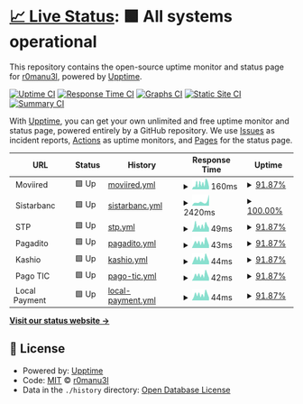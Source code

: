 # [📈 Live Status](https://r0manu3l.github.io/partner-monitoring): <!--live status--> **🟩 All systems operational**

This repository contains the open-source uptime monitor and status page for [r0manu3l](https://r0manu3l.github.io/partner-monitoring), powered by [Upptime](https://github.com/upptime/upptime).

[![Uptime CI](https://github.com/r0manu3l/partner-monitoring/workflows/Uptime%20CI/badge.svg)](https://github.com/r0manu3l/partner-monitoring/actions?query=workflow%3A%22Uptime+CI%22)
[![Response Time CI](https://github.com/r0manu3l/partner-monitoring/workflows/Response%20Time%20CI/badge.svg)](https://github.com/r0manu3l/partner-monitoring/actions?query=workflow%3A%22Response+Time+CI%22)
[![Graphs CI](https://github.com/r0manu3l/partner-monitoring/workflows/Graphs%20CI/badge.svg)](https://github.com/r0manu3l/partner-monitoring/actions?query=workflow%3A%22Graphs+CI%22)
[![Static Site CI](https://github.com/r0manu3l/partner-monitoring/workflows/Static%20Site%20CI/badge.svg)](https://github.com/r0manu3l/partner-monitoring/actions?query=workflow%3A%22Static+Site+CI%22)
[![Summary CI](https://github.com/r0manu3l/partner-monitoring/workflows/Summary%20CI/badge.svg)](https://github.com/r0manu3l/partner-monitoring/actions?query=workflow%3A%22Summary+CI%22)

With [Upptime](https://upptime.js.org), you can get your own unlimited and free uptime monitor and status page, powered entirely by a GitHub repository. We use [Issues](https://github.com/r0manu3l/partner-monitoring/issues) as incident reports, [Actions](https://github.com/r0manu3l/partner-monitoring/actions) as uptime monitors, and [Pages](https://r0manu3l.github.io/partner-monitoring) for the status page.

<!--start: status pages-->
<!-- This summary is generated by Upptime (https://github.com/upptime/upptime) -->
<!-- Do not edit this manually, your changes will be overwritten -->
<!-- prettier-ignore -->
| URL | Status | History | Response Time | Uptime |
| --- | ------ | ------- | ------------- | ------ |
| <img alt="" src="https://icons.duckduckgo.com/ip3/null.ico" height="13"> Moviired | 🟩 Up | [moviired.yml](https://github.com/r0manu3l/partner-monitoring/commits/HEAD/history/moviired.yml) | <details><summary><img alt="Response time graph" src="./graphs/moviired/response-time-week.png" height="20"> 160ms</summary><br><a href="https://r0manu3l.github.io/partner-monitoring/history/moviired"><img alt="Response time 157" src="https://img.shields.io/endpoint?url=https%3A%2F%2Fraw.githubusercontent.com%2Fr0manu3l%2Fpartner-monitoring%2FHEAD%2Fapi%2Fmoviired%2Fresponse-time.json"></a><br><a href="https://r0manu3l.github.io/partner-monitoring/history/moviired"><img alt="24-hour response time 66" src="https://img.shields.io/endpoint?url=https%3A%2F%2Fraw.githubusercontent.com%2Fr0manu3l%2Fpartner-monitoring%2FHEAD%2Fapi%2Fmoviired%2Fresponse-time-day.json"></a><br><a href="https://r0manu3l.github.io/partner-monitoring/history/moviired"><img alt="7-day response time 160" src="https://img.shields.io/endpoint?url=https%3A%2F%2Fraw.githubusercontent.com%2Fr0manu3l%2Fpartner-monitoring%2FHEAD%2Fapi%2Fmoviired%2Fresponse-time-week.json"></a><br><a href="https://r0manu3l.github.io/partner-monitoring/history/moviired"><img alt="30-day response time 157" src="https://img.shields.io/endpoint?url=https%3A%2F%2Fraw.githubusercontent.com%2Fr0manu3l%2Fpartner-monitoring%2FHEAD%2Fapi%2Fmoviired%2Fresponse-time-month.json"></a><br><a href="https://r0manu3l.github.io/partner-monitoring/history/moviired"><img alt="1-year response time 157" src="https://img.shields.io/endpoint?url=https%3A%2F%2Fraw.githubusercontent.com%2Fr0manu3l%2Fpartner-monitoring%2FHEAD%2Fapi%2Fmoviired%2Fresponse-time-year.json"></a></details> | <details><summary><a href="https://r0manu3l.github.io/partner-monitoring/history/moviired">91.87%</a></summary><a href="https://r0manu3l.github.io/partner-monitoring/history/moviired"><img alt="All-time uptime 94.48%" src="https://img.shields.io/endpoint?url=https%3A%2F%2Fraw.githubusercontent.com%2Fr0manu3l%2Fpartner-monitoring%2FHEAD%2Fapi%2Fmoviired%2Fuptime.json"></a><br><a href="https://r0manu3l.github.io/partner-monitoring/history/moviired"><img alt="24-hour uptime 100.00%" src="https://img.shields.io/endpoint?url=https%3A%2F%2Fraw.githubusercontent.com%2Fr0manu3l%2Fpartner-monitoring%2FHEAD%2Fapi%2Fmoviired%2Fuptime-day.json"></a><br><a href="https://r0manu3l.github.io/partner-monitoring/history/moviired"><img alt="7-day uptime 91.87%" src="https://img.shields.io/endpoint?url=https%3A%2F%2Fraw.githubusercontent.com%2Fr0manu3l%2Fpartner-monitoring%2FHEAD%2Fapi%2Fmoviired%2Fuptime-week.json"></a><br><a href="https://r0manu3l.github.io/partner-monitoring/history/moviired"><img alt="30-day uptime 94.48%" src="https://img.shields.io/endpoint?url=https%3A%2F%2Fraw.githubusercontent.com%2Fr0manu3l%2Fpartner-monitoring%2FHEAD%2Fapi%2Fmoviired%2Fuptime-month.json"></a><br><a href="https://r0manu3l.github.io/partner-monitoring/history/moviired"><img alt="1-year uptime 94.48%" src="https://img.shields.io/endpoint?url=https%3A%2F%2Fraw.githubusercontent.com%2Fr0manu3l%2Fpartner-monitoring%2FHEAD%2Fapi%2Fmoviired%2Fuptime-year.json"></a></details>
| <img alt="" src="https://icons.duckduckgo.com/ip3/null.ico" height="13"> Sistarbanc | 🟩 Up | [sistarbanc.yml](https://github.com/r0manu3l/partner-monitoring/commits/HEAD/history/sistarbanc.yml) | <details><summary><img alt="Response time graph" src="./graphs/sistarbanc/response-time-week.png" height="20"> 2420ms</summary><br><a href="https://r0manu3l.github.io/partner-monitoring/history/sistarbanc"><img alt="Response time 1849" src="https://img.shields.io/endpoint?url=https%3A%2F%2Fraw.githubusercontent.com%2Fr0manu3l%2Fpartner-monitoring%2FHEAD%2Fapi%2Fsistarbanc%2Fresponse-time.json"></a><br><a href="https://r0manu3l.github.io/partner-monitoring/history/sistarbanc"><img alt="24-hour response time 6751" src="https://img.shields.io/endpoint?url=https%3A%2F%2Fraw.githubusercontent.com%2Fr0manu3l%2Fpartner-monitoring%2FHEAD%2Fapi%2Fsistarbanc%2Fresponse-time-day.json"></a><br><a href="https://r0manu3l.github.io/partner-monitoring/history/sistarbanc"><img alt="7-day response time 2420" src="https://img.shields.io/endpoint?url=https%3A%2F%2Fraw.githubusercontent.com%2Fr0manu3l%2Fpartner-monitoring%2FHEAD%2Fapi%2Fsistarbanc%2Fresponse-time-week.json"></a><br><a href="https://r0manu3l.github.io/partner-monitoring/history/sistarbanc"><img alt="30-day response time 1849" src="https://img.shields.io/endpoint?url=https%3A%2F%2Fraw.githubusercontent.com%2Fr0manu3l%2Fpartner-monitoring%2FHEAD%2Fapi%2Fsistarbanc%2Fresponse-time-month.json"></a><br><a href="https://r0manu3l.github.io/partner-monitoring/history/sistarbanc"><img alt="1-year response time 1849" src="https://img.shields.io/endpoint?url=https%3A%2F%2Fraw.githubusercontent.com%2Fr0manu3l%2Fpartner-monitoring%2FHEAD%2Fapi%2Fsistarbanc%2Fresponse-time-year.json"></a></details> | <details><summary><a href="https://r0manu3l.github.io/partner-monitoring/history/sistarbanc">100.00%</a></summary><a href="https://r0manu3l.github.io/partner-monitoring/history/sistarbanc"><img alt="All-time uptime 100.00%" src="https://img.shields.io/endpoint?url=https%3A%2F%2Fraw.githubusercontent.com%2Fr0manu3l%2Fpartner-monitoring%2FHEAD%2Fapi%2Fsistarbanc%2Fuptime.json"></a><br><a href="https://r0manu3l.github.io/partner-monitoring/history/sistarbanc"><img alt="24-hour uptime 100.00%" src="https://img.shields.io/endpoint?url=https%3A%2F%2Fraw.githubusercontent.com%2Fr0manu3l%2Fpartner-monitoring%2FHEAD%2Fapi%2Fsistarbanc%2Fuptime-day.json"></a><br><a href="https://r0manu3l.github.io/partner-monitoring/history/sistarbanc"><img alt="7-day uptime 100.00%" src="https://img.shields.io/endpoint?url=https%3A%2F%2Fraw.githubusercontent.com%2Fr0manu3l%2Fpartner-monitoring%2FHEAD%2Fapi%2Fsistarbanc%2Fuptime-week.json"></a><br><a href="https://r0manu3l.github.io/partner-monitoring/history/sistarbanc"><img alt="30-day uptime 100.00%" src="https://img.shields.io/endpoint?url=https%3A%2F%2Fraw.githubusercontent.com%2Fr0manu3l%2Fpartner-monitoring%2FHEAD%2Fapi%2Fsistarbanc%2Fuptime-month.json"></a><br><a href="https://r0manu3l.github.io/partner-monitoring/history/sistarbanc"><img alt="1-year uptime 100.00%" src="https://img.shields.io/endpoint?url=https%3A%2F%2Fraw.githubusercontent.com%2Fr0manu3l%2Fpartner-monitoring%2FHEAD%2Fapi%2Fsistarbanc%2Fuptime-year.json"></a></details>
| <img alt="" src="https://icons.duckduckgo.com/ip3/null.ico" height="13"> STP | 🟩 Up | [stp.yml](https://github.com/r0manu3l/partner-monitoring/commits/HEAD/history/stp.yml) | <details><summary><img alt="Response time graph" src="./graphs/stp/response-time-week.png" height="20"> 49ms</summary><br><a href="https://r0manu3l.github.io/partner-monitoring/history/stp"><img alt="Response time 53" src="https://img.shields.io/endpoint?url=https%3A%2F%2Fraw.githubusercontent.com%2Fr0manu3l%2Fpartner-monitoring%2FHEAD%2Fapi%2Fstp%2Fresponse-time.json"></a><br><a href="https://r0manu3l.github.io/partner-monitoring/history/stp"><img alt="24-hour response time 31" src="https://img.shields.io/endpoint?url=https%3A%2F%2Fraw.githubusercontent.com%2Fr0manu3l%2Fpartner-monitoring%2FHEAD%2Fapi%2Fstp%2Fresponse-time-day.json"></a><br><a href="https://r0manu3l.github.io/partner-monitoring/history/stp"><img alt="7-day response time 49" src="https://img.shields.io/endpoint?url=https%3A%2F%2Fraw.githubusercontent.com%2Fr0manu3l%2Fpartner-monitoring%2FHEAD%2Fapi%2Fstp%2Fresponse-time-week.json"></a><br><a href="https://r0manu3l.github.io/partner-monitoring/history/stp"><img alt="30-day response time 53" src="https://img.shields.io/endpoint?url=https%3A%2F%2Fraw.githubusercontent.com%2Fr0manu3l%2Fpartner-monitoring%2FHEAD%2Fapi%2Fstp%2Fresponse-time-month.json"></a><br><a href="https://r0manu3l.github.io/partner-monitoring/history/stp"><img alt="1-year response time 53" src="https://img.shields.io/endpoint?url=https%3A%2F%2Fraw.githubusercontent.com%2Fr0manu3l%2Fpartner-monitoring%2FHEAD%2Fapi%2Fstp%2Fresponse-time-year.json"></a></details> | <details><summary><a href="https://r0manu3l.github.io/partner-monitoring/history/stp">91.87%</a></summary><a href="https://r0manu3l.github.io/partner-monitoring/history/stp"><img alt="All-time uptime 94.48%" src="https://img.shields.io/endpoint?url=https%3A%2F%2Fraw.githubusercontent.com%2Fr0manu3l%2Fpartner-monitoring%2FHEAD%2Fapi%2Fstp%2Fuptime.json"></a><br><a href="https://r0manu3l.github.io/partner-monitoring/history/stp"><img alt="24-hour uptime 100.00%" src="https://img.shields.io/endpoint?url=https%3A%2F%2Fraw.githubusercontent.com%2Fr0manu3l%2Fpartner-monitoring%2FHEAD%2Fapi%2Fstp%2Fuptime-day.json"></a><br><a href="https://r0manu3l.github.io/partner-monitoring/history/stp"><img alt="7-day uptime 91.87%" src="https://img.shields.io/endpoint?url=https%3A%2F%2Fraw.githubusercontent.com%2Fr0manu3l%2Fpartner-monitoring%2FHEAD%2Fapi%2Fstp%2Fuptime-week.json"></a><br><a href="https://r0manu3l.github.io/partner-monitoring/history/stp"><img alt="30-day uptime 94.48%" src="https://img.shields.io/endpoint?url=https%3A%2F%2Fraw.githubusercontent.com%2Fr0manu3l%2Fpartner-monitoring%2FHEAD%2Fapi%2Fstp%2Fuptime-month.json"></a><br><a href="https://r0manu3l.github.io/partner-monitoring/history/stp"><img alt="1-year uptime 94.48%" src="https://img.shields.io/endpoint?url=https%3A%2F%2Fraw.githubusercontent.com%2Fr0manu3l%2Fpartner-monitoring%2FHEAD%2Fapi%2Fstp%2Fuptime-year.json"></a></details>
| <img alt="" src="https://icons.duckduckgo.com/ip3/null.ico" height="13"> Pagadito | 🟩 Up | [pagadito.yml](https://github.com/r0manu3l/partner-monitoring/commits/HEAD/history/pagadito.yml) | <details><summary><img alt="Response time graph" src="./graphs/pagadito/response-time-week.png" height="20"> 43ms</summary><br><a href="https://r0manu3l.github.io/partner-monitoring/history/pagadito"><img alt="Response time 49" src="https://img.shields.io/endpoint?url=https%3A%2F%2Fraw.githubusercontent.com%2Fr0manu3l%2Fpartner-monitoring%2FHEAD%2Fapi%2Fpagadito%2Fresponse-time.json"></a><br><a href="https://r0manu3l.github.io/partner-monitoring/history/pagadito"><img alt="24-hour response time 21" src="https://img.shields.io/endpoint?url=https%3A%2F%2Fraw.githubusercontent.com%2Fr0manu3l%2Fpartner-monitoring%2FHEAD%2Fapi%2Fpagadito%2Fresponse-time-day.json"></a><br><a href="https://r0manu3l.github.io/partner-monitoring/history/pagadito"><img alt="7-day response time 43" src="https://img.shields.io/endpoint?url=https%3A%2F%2Fraw.githubusercontent.com%2Fr0manu3l%2Fpartner-monitoring%2FHEAD%2Fapi%2Fpagadito%2Fresponse-time-week.json"></a><br><a href="https://r0manu3l.github.io/partner-monitoring/history/pagadito"><img alt="30-day response time 49" src="https://img.shields.io/endpoint?url=https%3A%2F%2Fraw.githubusercontent.com%2Fr0manu3l%2Fpartner-monitoring%2FHEAD%2Fapi%2Fpagadito%2Fresponse-time-month.json"></a><br><a href="https://r0manu3l.github.io/partner-monitoring/history/pagadito"><img alt="1-year response time 49" src="https://img.shields.io/endpoint?url=https%3A%2F%2Fraw.githubusercontent.com%2Fr0manu3l%2Fpartner-monitoring%2FHEAD%2Fapi%2Fpagadito%2Fresponse-time-year.json"></a></details> | <details><summary><a href="https://r0manu3l.github.io/partner-monitoring/history/pagadito">91.87%</a></summary><a href="https://r0manu3l.github.io/partner-monitoring/history/pagadito"><img alt="All-time uptime 94.48%" src="https://img.shields.io/endpoint?url=https%3A%2F%2Fraw.githubusercontent.com%2Fr0manu3l%2Fpartner-monitoring%2FHEAD%2Fapi%2Fpagadito%2Fuptime.json"></a><br><a href="https://r0manu3l.github.io/partner-monitoring/history/pagadito"><img alt="24-hour uptime 100.00%" src="https://img.shields.io/endpoint?url=https%3A%2F%2Fraw.githubusercontent.com%2Fr0manu3l%2Fpartner-monitoring%2FHEAD%2Fapi%2Fpagadito%2Fuptime-day.json"></a><br><a href="https://r0manu3l.github.io/partner-monitoring/history/pagadito"><img alt="7-day uptime 91.87%" src="https://img.shields.io/endpoint?url=https%3A%2F%2Fraw.githubusercontent.com%2Fr0manu3l%2Fpartner-monitoring%2FHEAD%2Fapi%2Fpagadito%2Fuptime-week.json"></a><br><a href="https://r0manu3l.github.io/partner-monitoring/history/pagadito"><img alt="30-day uptime 94.48%" src="https://img.shields.io/endpoint?url=https%3A%2F%2Fraw.githubusercontent.com%2Fr0manu3l%2Fpartner-monitoring%2FHEAD%2Fapi%2Fpagadito%2Fuptime-month.json"></a><br><a href="https://r0manu3l.github.io/partner-monitoring/history/pagadito"><img alt="1-year uptime 94.48%" src="https://img.shields.io/endpoint?url=https%3A%2F%2Fraw.githubusercontent.com%2Fr0manu3l%2Fpartner-monitoring%2FHEAD%2Fapi%2Fpagadito%2Fuptime-year.json"></a></details>
| <img alt="" src="https://icons.duckduckgo.com/ip3/null.ico" height="13"> Kashio | 🟩 Up | [kashio.yml](https://github.com/r0manu3l/partner-monitoring/commits/HEAD/history/kashio.yml) | <details><summary><img alt="Response time graph" src="./graphs/kashio/response-time-week.png" height="20"> 44ms</summary><br><a href="https://r0manu3l.github.io/partner-monitoring/history/kashio"><img alt="Response time 51" src="https://img.shields.io/endpoint?url=https%3A%2F%2Fraw.githubusercontent.com%2Fr0manu3l%2Fpartner-monitoring%2FHEAD%2Fapi%2Fkashio%2Fresponse-time.json"></a><br><a href="https://r0manu3l.github.io/partner-monitoring/history/kashio"><img alt="24-hour response time 21" src="https://img.shields.io/endpoint?url=https%3A%2F%2Fraw.githubusercontent.com%2Fr0manu3l%2Fpartner-monitoring%2FHEAD%2Fapi%2Fkashio%2Fresponse-time-day.json"></a><br><a href="https://r0manu3l.github.io/partner-monitoring/history/kashio"><img alt="7-day response time 44" src="https://img.shields.io/endpoint?url=https%3A%2F%2Fraw.githubusercontent.com%2Fr0manu3l%2Fpartner-monitoring%2FHEAD%2Fapi%2Fkashio%2Fresponse-time-week.json"></a><br><a href="https://r0manu3l.github.io/partner-monitoring/history/kashio"><img alt="30-day response time 51" src="https://img.shields.io/endpoint?url=https%3A%2F%2Fraw.githubusercontent.com%2Fr0manu3l%2Fpartner-monitoring%2FHEAD%2Fapi%2Fkashio%2Fresponse-time-month.json"></a><br><a href="https://r0manu3l.github.io/partner-monitoring/history/kashio"><img alt="1-year response time 51" src="https://img.shields.io/endpoint?url=https%3A%2F%2Fraw.githubusercontent.com%2Fr0manu3l%2Fpartner-monitoring%2FHEAD%2Fapi%2Fkashio%2Fresponse-time-year.json"></a></details> | <details><summary><a href="https://r0manu3l.github.io/partner-monitoring/history/kashio">91.87%</a></summary><a href="https://r0manu3l.github.io/partner-monitoring/history/kashio"><img alt="All-time uptime 94.48%" src="https://img.shields.io/endpoint?url=https%3A%2F%2Fraw.githubusercontent.com%2Fr0manu3l%2Fpartner-monitoring%2FHEAD%2Fapi%2Fkashio%2Fuptime.json"></a><br><a href="https://r0manu3l.github.io/partner-monitoring/history/kashio"><img alt="24-hour uptime 100.00%" src="https://img.shields.io/endpoint?url=https%3A%2F%2Fraw.githubusercontent.com%2Fr0manu3l%2Fpartner-monitoring%2FHEAD%2Fapi%2Fkashio%2Fuptime-day.json"></a><br><a href="https://r0manu3l.github.io/partner-monitoring/history/kashio"><img alt="7-day uptime 91.87%" src="https://img.shields.io/endpoint?url=https%3A%2F%2Fraw.githubusercontent.com%2Fr0manu3l%2Fpartner-monitoring%2FHEAD%2Fapi%2Fkashio%2Fuptime-week.json"></a><br><a href="https://r0manu3l.github.io/partner-monitoring/history/kashio"><img alt="30-day uptime 94.48%" src="https://img.shields.io/endpoint?url=https%3A%2F%2Fraw.githubusercontent.com%2Fr0manu3l%2Fpartner-monitoring%2FHEAD%2Fapi%2Fkashio%2Fuptime-month.json"></a><br><a href="https://r0manu3l.github.io/partner-monitoring/history/kashio"><img alt="1-year uptime 94.48%" src="https://img.shields.io/endpoint?url=https%3A%2F%2Fraw.githubusercontent.com%2Fr0manu3l%2Fpartner-monitoring%2FHEAD%2Fapi%2Fkashio%2Fuptime-year.json"></a></details>
| <img alt="" src="https://icons.duckduckgo.com/ip3/null.ico" height="13"> Pago TIC | 🟩 Up | [pago-tic.yml](https://github.com/r0manu3l/partner-monitoring/commits/HEAD/history/pago-tic.yml) | <details><summary><img alt="Response time graph" src="./graphs/pago-tic/response-time-week.png" height="20"> 42ms</summary><br><a href="https://r0manu3l.github.io/partner-monitoring/history/pago-tic"><img alt="Response time 44" src="https://img.shields.io/endpoint?url=https%3A%2F%2Fraw.githubusercontent.com%2Fr0manu3l%2Fpartner-monitoring%2FHEAD%2Fapi%2Fpago-tic%2Fresponse-time.json"></a><br><a href="https://r0manu3l.github.io/partner-monitoring/history/pago-tic"><img alt="24-hour response time 21" src="https://img.shields.io/endpoint?url=https%3A%2F%2Fraw.githubusercontent.com%2Fr0manu3l%2Fpartner-monitoring%2FHEAD%2Fapi%2Fpago-tic%2Fresponse-time-day.json"></a><br><a href="https://r0manu3l.github.io/partner-monitoring/history/pago-tic"><img alt="7-day response time 42" src="https://img.shields.io/endpoint?url=https%3A%2F%2Fraw.githubusercontent.com%2Fr0manu3l%2Fpartner-monitoring%2FHEAD%2Fapi%2Fpago-tic%2Fresponse-time-week.json"></a><br><a href="https://r0manu3l.github.io/partner-monitoring/history/pago-tic"><img alt="30-day response time 44" src="https://img.shields.io/endpoint?url=https%3A%2F%2Fraw.githubusercontent.com%2Fr0manu3l%2Fpartner-monitoring%2FHEAD%2Fapi%2Fpago-tic%2Fresponse-time-month.json"></a><br><a href="https://r0manu3l.github.io/partner-monitoring/history/pago-tic"><img alt="1-year response time 44" src="https://img.shields.io/endpoint?url=https%3A%2F%2Fraw.githubusercontent.com%2Fr0manu3l%2Fpartner-monitoring%2FHEAD%2Fapi%2Fpago-tic%2Fresponse-time-year.json"></a></details> | <details><summary><a href="https://r0manu3l.github.io/partner-monitoring/history/pago-tic">91.87%</a></summary><a href="https://r0manu3l.github.io/partner-monitoring/history/pago-tic"><img alt="All-time uptime 94.48%" src="https://img.shields.io/endpoint?url=https%3A%2F%2Fraw.githubusercontent.com%2Fr0manu3l%2Fpartner-monitoring%2FHEAD%2Fapi%2Fpago-tic%2Fuptime.json"></a><br><a href="https://r0manu3l.github.io/partner-monitoring/history/pago-tic"><img alt="24-hour uptime 100.00%" src="https://img.shields.io/endpoint?url=https%3A%2F%2Fraw.githubusercontent.com%2Fr0manu3l%2Fpartner-monitoring%2FHEAD%2Fapi%2Fpago-tic%2Fuptime-day.json"></a><br><a href="https://r0manu3l.github.io/partner-monitoring/history/pago-tic"><img alt="7-day uptime 91.87%" src="https://img.shields.io/endpoint?url=https%3A%2F%2Fraw.githubusercontent.com%2Fr0manu3l%2Fpartner-monitoring%2FHEAD%2Fapi%2Fpago-tic%2Fuptime-week.json"></a><br><a href="https://r0manu3l.github.io/partner-monitoring/history/pago-tic"><img alt="30-day uptime 94.48%" src="https://img.shields.io/endpoint?url=https%3A%2F%2Fraw.githubusercontent.com%2Fr0manu3l%2Fpartner-monitoring%2FHEAD%2Fapi%2Fpago-tic%2Fuptime-month.json"></a><br><a href="https://r0manu3l.github.io/partner-monitoring/history/pago-tic"><img alt="1-year uptime 94.48%" src="https://img.shields.io/endpoint?url=https%3A%2F%2Fraw.githubusercontent.com%2Fr0manu3l%2Fpartner-monitoring%2FHEAD%2Fapi%2Fpago-tic%2Fuptime-year.json"></a></details>
| <img alt="" src="https://icons.duckduckgo.com/ip3/null.ico" height="13"> Local Payment | 🟩 Up | [local-payment.yml](https://github.com/r0manu3l/partner-monitoring/commits/HEAD/history/local-payment.yml) | <details><summary><img alt="Response time graph" src="./graphs/local-payment/response-time-week.png" height="20"> 44ms</summary><br><a href="https://r0manu3l.github.io/partner-monitoring/history/local-payment"><img alt="Response time 44" src="https://img.shields.io/endpoint?url=https%3A%2F%2Fraw.githubusercontent.com%2Fr0manu3l%2Fpartner-monitoring%2FHEAD%2Fapi%2Flocal-payment%2Fresponse-time.json"></a><br><a href="https://r0manu3l.github.io/partner-monitoring/history/local-payment"><img alt="24-hour response time 21" src="https://img.shields.io/endpoint?url=https%3A%2F%2Fraw.githubusercontent.com%2Fr0manu3l%2Fpartner-monitoring%2FHEAD%2Fapi%2Flocal-payment%2Fresponse-time-day.json"></a><br><a href="https://r0manu3l.github.io/partner-monitoring/history/local-payment"><img alt="7-day response time 44" src="https://img.shields.io/endpoint?url=https%3A%2F%2Fraw.githubusercontent.com%2Fr0manu3l%2Fpartner-monitoring%2FHEAD%2Fapi%2Flocal-payment%2Fresponse-time-week.json"></a><br><a href="https://r0manu3l.github.io/partner-monitoring/history/local-payment"><img alt="30-day response time 44" src="https://img.shields.io/endpoint?url=https%3A%2F%2Fraw.githubusercontent.com%2Fr0manu3l%2Fpartner-monitoring%2FHEAD%2Fapi%2Flocal-payment%2Fresponse-time-month.json"></a><br><a href="https://r0manu3l.github.io/partner-monitoring/history/local-payment"><img alt="1-year response time 44" src="https://img.shields.io/endpoint?url=https%3A%2F%2Fraw.githubusercontent.com%2Fr0manu3l%2Fpartner-monitoring%2FHEAD%2Fapi%2Flocal-payment%2Fresponse-time-year.json"></a></details> | <details><summary><a href="https://r0manu3l.github.io/partner-monitoring/history/local-payment">91.87%</a></summary><a href="https://r0manu3l.github.io/partner-monitoring/history/local-payment"><img alt="All-time uptime 94.48%" src="https://img.shields.io/endpoint?url=https%3A%2F%2Fraw.githubusercontent.com%2Fr0manu3l%2Fpartner-monitoring%2FHEAD%2Fapi%2Flocal-payment%2Fuptime.json"></a><br><a href="https://r0manu3l.github.io/partner-monitoring/history/local-payment"><img alt="24-hour uptime 100.00%" src="https://img.shields.io/endpoint?url=https%3A%2F%2Fraw.githubusercontent.com%2Fr0manu3l%2Fpartner-monitoring%2FHEAD%2Fapi%2Flocal-payment%2Fuptime-day.json"></a><br><a href="https://r0manu3l.github.io/partner-monitoring/history/local-payment"><img alt="7-day uptime 91.87%" src="https://img.shields.io/endpoint?url=https%3A%2F%2Fraw.githubusercontent.com%2Fr0manu3l%2Fpartner-monitoring%2FHEAD%2Fapi%2Flocal-payment%2Fuptime-week.json"></a><br><a href="https://r0manu3l.github.io/partner-monitoring/history/local-payment"><img alt="30-day uptime 94.48%" src="https://img.shields.io/endpoint?url=https%3A%2F%2Fraw.githubusercontent.com%2Fr0manu3l%2Fpartner-monitoring%2FHEAD%2Fapi%2Flocal-payment%2Fuptime-month.json"></a><br><a href="https://r0manu3l.github.io/partner-monitoring/history/local-payment"><img alt="1-year uptime 94.48%" src="https://img.shields.io/endpoint?url=https%3A%2F%2Fraw.githubusercontent.com%2Fr0manu3l%2Fpartner-monitoring%2FHEAD%2Fapi%2Flocal-payment%2Fuptime-year.json"></a></details>

<!--end: status pages-->

[**Visit our status website →**](https://r0manu3l.github.io/partner-monitoring)

## 📄 License

- Powered by: [Upptime](https://github.com/upptime/upptime)
- Code: [MIT](./LICENSE) © [r0manu3l](https://r0manu3l.github.io/partner-monitoring)
- Data in the `./history` directory: [Open Database License](https://opendatacommons.org/licenses/odbl/1-0/)
